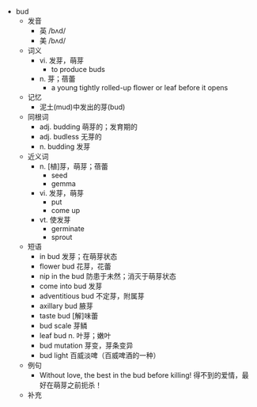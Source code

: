 - bud
  - 发音
    - 英 /bʌd/
    - 美 /bʌd/
  - 词义
    - vi. 发芽，萌芽
      - to produce buds
    - n. 芽；蓓蕾
      - a young tightly rolled-up flower or leaf before it opens
  - 记忆
    - 泥土(mud)中发出的芽(bud)
  - 同根词
    - adj. budding 萌芽的；发育期的
    - adj. budless 无芽的
    - n. budding 发芽
  - 近义词
    - n. [植]芽，萌芽；蓓蕾
      - seed
      - gemma
    - vi. 发芽，萌芽
      - put
      - come up
    - vt. 使发芽
      - germinate
      - sprout
  - 短语
    - in bud 发芽；在萌芽状态
    - flower bud 花芽，花蕾
    - nip in the bud 防患于未然；消灭于萌芽状态
    - come into bud 发芽
    - adventitious bud 不定芽，附属芽
    - axillary bud 腋芽
    - taste bud [解]味蕾
    - bud scale 芽鳞
    - leaf bud n. 叶芽；嫩叶
    - bud mutation 芽变，芽条变异
    - bud light 百威淡啤（百威啤酒的一种）
  - 例句
    - Without love, the best in the bud before killing! 得不到的爱情，最好在萌芽之前扼杀！
  - 补充